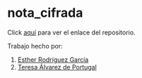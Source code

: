 # nota_cifrada

Click [aquí](https://github.com/ESTHERRODRIGUEZGARCIA/nota_cifrada) para ver el enlace del repositorio.

Trabajo hecho por:
1. [Esther Rodríguez García](https://github.com/ESTHERRODRIGUEZGARCIA)
2. [Teresa Álvarez de Portugal](https://github.com/tereesaalvarez)
